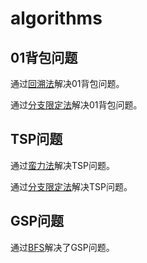 # algorithms
## 01背包问题
通过[回溯法](problems/knapsack_DFS.py)解决01背包问题。

通过[分支限定法](problems/knapsack_BB.py)解决01背包问题。
## TSP问题
通过[蛮力法](problems/TSP.py)解决TSP问题。

通过[分支限定法](problems/TSP_BB.py)解决TSP问题。
## GSP问题
通过[BFS](problems/GSP.py)解决了GSP问题。